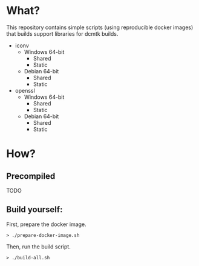 # What?

This repository contains simple scripts (using reproducible docker images) that builds support libraries for dcmtk builds.

* iconv
  * Windows 64-bit
    * Shared
    * Static
  * Debian 64-bit
    * Shared
    * Static
* openssl
  * Windows 64-bit
    * Shared
    * Static
  * Debian 64-bit
    * Shared
    * Static
    
# How?

## Precompiled

TODO

## Build yourself: 

First, prepare the docker image.

```
> ./prepare-docker-image.sh
```

Then, run the build script.

```
> ./build-all.sh
```
